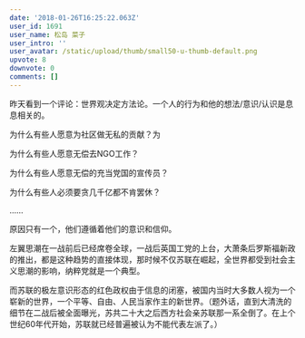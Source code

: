 ```yaml
---
date: '2018-01-26T16:25:22.063Z'
user_id: 1691
user_name: 松岛 菜子
user_intro: ''
user_avatar: /static/upload/thumb/small50-u-thumb-default.png
upvote: 8
downvote: 0
comments: []
---
```


昨天看到一个评论：世界观决定方法论。一个人的行为和他的想法/意识/认识是息息相关的。

为什么有些人愿意为社区做无私的贡献？为

为什么有些人愿意无偿去NGO工作？

为什么有些人愿意无偿的充当党国的宣传员？

为什么有些人必须要贪几千亿都不肯罢休？

……

原因只有一个，他们遵循着他们的意识和信仰。

左翼思潮在一战前后已经席卷全球，一战后英国工党的上台，大萧条后罗斯福新政的推出，都是这种趋势的直接体现，那时候不仅苏联在崛起，全世界都受到社会主义思潮的影响，纳粹党就是一个典型。

而苏联的极左意识形态的红色政权由于信息的闭塞，被国内当时大多数人视为一个崭新的世界，一个平等、自由、人民当家作主的新世界。（题外话，直到大清洗的细节在二战后被全面曝光，苏共二十大之后西方社会亲苏联那一系全倒了。在上个世纪60年代开始，苏联就已经普遍被认为不能代表左派了。）
